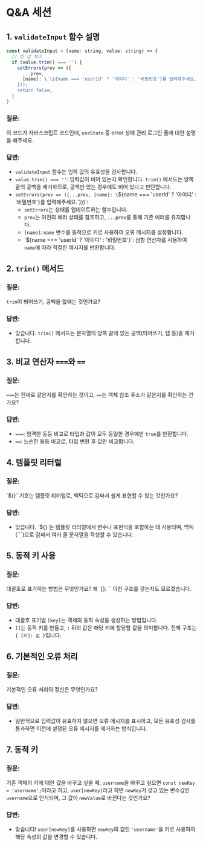 
# Q&A 세션

## 1. `validateInput` 함수 설명

```javascript
const validateInput = (name: string, value: string) => {
  // 빈 값 체크
  if (value.trim() === '') {
    setErrors(prev => ({
      ...prev,
      [name]: \`\${name === 'userId' ? '아이디' : '비밀번호'}를 입력해주세요.\`
    }));
    return false;
  }
}
```

### 질문:
이 코드가 자바스크립트 코드인데, `useState` 중 error 상태 관리 로그인 폼에 대한 설명을 해주세요.

### 답변:
- `validateInput` 함수는 입력 값의 유효성을 검사합니다. 
- `value.trim() === ''`: 입력값이 비어 있는지 확인합니다. `trim()` 메서드는 양쪽 끝의 공백을 제거하므로, 공백만 있는 경우에도 비어 있다고 판단합니다.
- `setErrors(prev => ({...prev, [name]: \`\${name === 'userId' ? '아이디' : '비밀번호'}를 입력해주세요.\`}))`: 
  - `setErrors`는 상태를 업데이트하는 함수입니다.
  - `prev`는 이전의 에러 상태를 참조하고, `...prev`를 통해 기존 에러를 유지합니다.
  - `[name]`: `name` 변수를 동적으로 키로 사용하여 오류 메시지를 설정합니다.
  - \`\${name === 'userId' ? '아이디' : '비밀번호'}\`: 삼항 연산자를 사용하여 `name`에 따라 적절한 메시지를 반환합니다.

## 2. `trim()` 메서드
### 질문:
`trim`이 띄어쓰기, 공백을 없애는 것인가요?

### 답변:
- 맞습니다. `trim()` 메서드는 문자열의 양쪽 끝에 있는 공백(띄어쓰기, 탭 등)을 제거합니다.

## 3. 비교 연산자 `===`와 `==`
### 질문:
`===`는 진짜로 같은지를 확인하는 것이고, `==`는 객체 참조 주소가 같은지를 확인하는 건가요?

### 답변:
- `===`: 엄격한 동등 비교로 타입과 값이 모두 동일한 경우에만 `true`를 반환합니다.
- `==`: 느슨한 동등 비교로, 타입 변환 후 값만 비교합니다.

## 4. 템플릿 리터럴
### 질문:
\`\${}\` 기호는 템플릿 리터럴로, 백틱으로 감싸서 쉽게 표현할 수 있는 것인가요?

### 답변:
- 맞습니다. \`\${}\`는 템플릿 리터럴에서 변수나 표현식을 포함하는 데 사용되며, 백틱(```)으로 감싸서 여러 줄 문자열을 작성할 수 있습니다.

## 5. 동적 키 사용
### 질문:
대괄호로 표기하는 방법은 무엇인가요? 왜 `[]: `` 이런 구조를 갖는지도 모르겠습니다.

### 답변:
- 대괄호 표기법 `[key]`는 객체의 동적 속성을 생성하는 방법입니다.
- `[]`는 동적 키를 만들고, `:` 뒤의 값은 해당 키에 할당할 값을 의미합니다. 전체 구조는 `{ [키]: 값 }`입니다.

## 6. 기본적인 오류 처리
### 질문:
기본적인 오류 처리의 정신은 무엇인가요?

### 답변:
- 일반적으로 입력값이 유효하지 않으면 오류 메시지를 표시하고, 모든 유효성 검사를 통과하면 이전에 설정된 오류 메시지를 제거하는 방식입니다.

## 7. 동적 키
### 질문:
기존 객체의 키에 대한 값을 바꾸고 싶을 때, `username`을 바꾸고 싶으면 `const newKey = 'username';`이라고 하고, `user[newKey]`라고 하면 `newKey`가 갖고 있는 변수값인 `username`으로 인식되며, 그 값이 `newValue`로 바뀐다는 것인가요?

### 답변:
- 맞습니다! `user[newKey]`를 사용하면 `newKey`의 값인 `'username'`을 키로 사용하여 해당 속성의 값을 변경할 수 있습니다.
